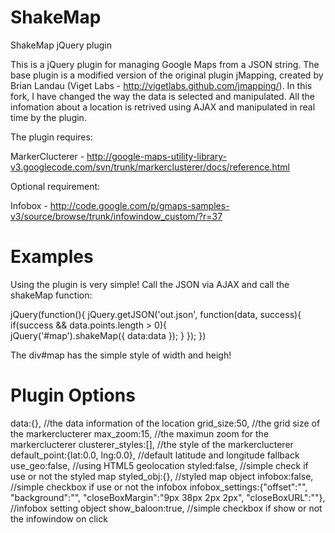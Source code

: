 ShakeMap
========

ShakeMap jQuery plugin

This is a jQuery plugin for managing Google Maps from a JSON string.
The base plugin is a modified version of the original plugin jMapping, created by Brian Landau (Viget Labs - http://vigetlabs.github.com/jmapping/).
In this fork, I have changed the way the data is selected and manipulated. All the infomation about a location is retrived using AJAX and manipulated in real time by the plugin.

The plugin requires:

MarkerClucterer - http://google-maps-utility-library-v3.googlecode.com/svn/trunk/markerclusterer/docs/reference.html

Optional requirement:

Infobox - http://code.google.com/p/gmaps-samples-v3/source/browse/trunk/infowindow_custom/?r=37

Examples
========

Using the plugin is very simple! Call the JSON via AJAX and call the shakeMap function:

jQuery(function(){
	jQuery.getJSON('out.json', function(data, success){
		if(success && data.points.length > 0){		
			jQuery('#map').shakeMap({
				data:data
			});
		}
	});
})

The div#map has the simple style of width and heigh!

Plugin Options
========

data:{}, //the data information of the location
grid_size:50, //the grid size of the markerclucterer
max_zoom:15, //the maximun zoom for the markerclucterer
clusterer_styles:[], //the style of the markerclucterer
default_point:{lat:0.0, lng:0.0}, //default latitude and longitude fallback
use_geo:false, //using HTML5 geolocation
styled:false, //simple check if use or not the styled map
styled_obj:{}, //styled map object
infobox:false, //simple checkbox if use or not the infobox
infobox_settings:{"offset":"", "background":"", "closeBoxMargin":"9px 38px 2px 2px", "closeBoxURL":""}, //infobox setting object
show_baloon:true, //simple checkbox if show or not the infowindow on click